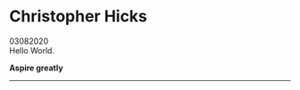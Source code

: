 <link rel="stylesheet" type="text/css" href="style.css">

# Christopher Hicks
03082020  
Hello World.  

**Aspire greatly**

---
<script type="text/javascript" src="script.js"></script>
